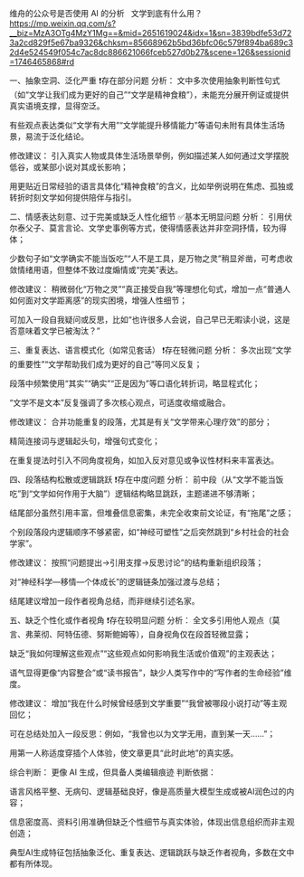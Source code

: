 维舟的公众号是否使用 AI 的分析
 
文学到底有什么用？
https://mp.weixin.qq.com/s?__biz=MzA3OTg4MzY1Mg==&mid=2651619024&idx=1&sn=3839bdfe53d723a2cd829f5e67ba9326&chksm=85668962b5bd36bfc06c579f894ba689c32d4e524549f054c7ac8dc886621066fceb527d0b27&scene=126&sessionid=1746465868#rd


一、抽象空洞、泛化严重 ❗存在部分问题
分析：
文中多次使用抽象判断性句式（如“文学让我们成为更好的自己”“文学是精神食粮”），未能充分展开例证或提供真实语境支撑，显得空泛。

有些观点表达类似“文学有大用”“文学能提升移情能力”等语句未附有具体生活场景，易流于泛化结论。

修改建议：
引入真实人物或具体生活场景举例，例如描述某人如何通过文学摆脱低谷，或某部小说对其成长影响；

用更贴近日常经验的语言具体化“精神食粮”的含义，比如举例说明在焦虑、孤独或转折时刻文学如何提供陪伴与指引。

二、情感表达刻意、过于完美或缺乏人性化细节 ✅基本无明显问题
分析：
引用伏尔泰父子、莫言言论、文学史事例等方式，使得情感表达并非空洞抒情，较为得体；

少数句子如“文学确实不能当饭吃”“人不是工具，是万物之灵”稍显斧凿，可考虑收敛情绪用语，但整体不致过度煽情或“完美”表达。

修改建议：
稍微弱化“万物之灵”“真正接受自我”等理想化句式，增加一点“普通人如何面对文学距离感”的现实困境，增强人性细节；

可加入一段自我疑问或反思，比如“也许很多人会说，自己早已无暇读小说，这是否意味着文学已被淘汰？”

三、重复表达、语言模式化（如常见套话） ❗存在轻微问题
分析：
多次出现“文学的重要性”“文学帮助我们成为更好的自己”等同义反复；

段落中频繁使用“其实”“确实”“正是因为”等口语化转折词，略显程式化；

“文学不是文本”反复强调了多次核心观点，可适度收缩或融合。

修改建议：
合并功能重复的段落，尤其是有关“文学带来心理疗效”的部分；

精简连接词与逻辑起头句，增强句式变化；

在重复提法时引入不同角度视角，如加入反对意见或争议性材料来丰富表达。

四、段落结构松散或逻辑跳跃 ❗存在中度问题
分析：
前中段（从“文学不能当饭吃”到“文学如何作用于大脑”）逻辑结构略显跳跃，主题递进不够清晰；

结尾部分虽然引用丰富，但堆叠信息密集，未完全收束前文论证，有“拖尾”之感；

个别段落段内逻辑顺序不够紧密，如“神经可塑性”之后突然跳到“乡村社会的社会学家”。

修改建议：
按照“问题提出→引用支撑→反思讨论”的结构重新组织段落；

对“神经科学—移情—个体成长”的逻辑链条加强过渡与总结；

结尾建议增加一段作者视角总结，而非继续引述名家。

五、缺乏个性化或作者视角 ❗存在较明显问题
分析：
全文多引用他人观点（莫言、弗莱彻、阿特伍德、努斯鲍姆等），自身视角仅在段首轻微显露；

缺乏“我如何理解这些观点”“这些观点如何影响我生活或价值观”的主观表达；

语气显得更像“内容整合”或“读书报告”，缺少人类写作中的“写作者的生命经验”维度。

修改建议：
增加“我在什么时候曾经感到文学重要”“我曾被哪段小说打动”等主观回忆；

可在总结处加入一段反思：例如，“我曾也以为文学无用，直到某一天……”；

用第一人称适度穿插个人体验，使文章更具“此时此地”的真实感。

综合判断：
更像 AI 生成，但具备人类编辑痕迹
判断依据：

语言风格平整、无病句、逻辑基础良好，像是高质量大模型生成或被AI润色过的内容；

信息密度高、资料引用准确但缺乏个性细节与真实体验，体现出信息组织而非主观创造；

典型AI生成特征包括抽象泛化、重复表达、逻辑跳跃与缺乏作者视角，多数在文中都有所体现。
